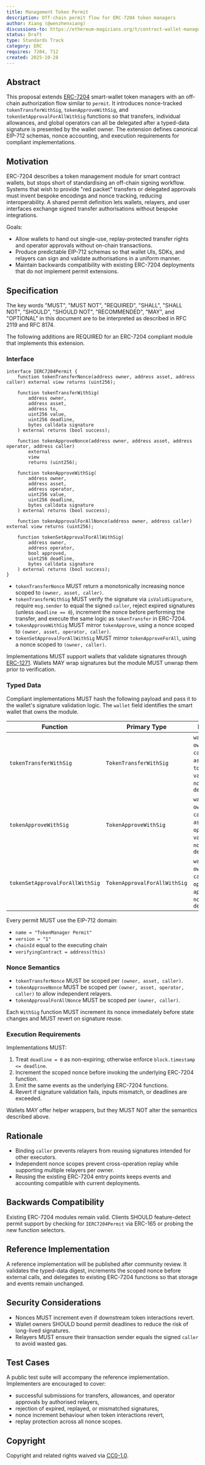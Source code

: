```yaml
---
title: Management Token Permit
description: Off-chain permit flow for ERC-7204 token managers
author: Xiang (@wenzhenxiang)
discussions-to: https://ethereum-magicians.org/t/contract-wallet-management-token-permit-extensions/25985
status: Draft
type: Standards Track
category: ERC
requires: 7204, 712
created: 2025-10-28
---
```


## Abstract

This proposal extends [ERC-7204](https://eips.ethereum.org/ERCS/erc-7204) smart-wallet token managers with an off-chain authorization flow similar to `permit`. It introduces nonce-tracked `tokenTransferWithSig`, `tokenApproveWithSig`, and `tokenSetApprovalForAllWithSig` functions so that transfers, individual allowances, and global operators can all be delegated after a typed-data signature is presented by the wallet owner. The extension defines canonical EIP-712 schemas, nonce accounting, and execution requirements for compliant implementations.

## Motivation

ERC-7204 describes a token management module for smart contract wallets, but stops short of standardising an off-chain signing workflow. Systems that wish to provide "red packet" transfers or delegated approvals must invent bespoke encodings and nonce tracking, reducing interoperability. A shared permit definition lets wallets, relayers, and user interfaces exchange signed transfer authorisations without bespoke integrations.

Goals:

- Allow wallets to hand out single-use, replay-protected transfer rights and operator approvals without on-chain transactions.
- Produce predictable EIP-712 schemas so that wallet UIs, SDKs, and relayers can sign and validate authorisations in a uniform manner.
- Maintain backwards compatibility with existing ERC-7204 deployments that do not implement permit extensions.

## Specification

The key words "MUST", "MUST NOT", "REQUIRED", "SHALL", "SHALL NOT", "SHOULD", "SHOULD NOT", "RECOMMENDED", "MAY", and "OPTIONAL" in this document are to be interpreted as described in RFC 2119 and RFC 8174.

The following additions are REQUIRED for an ERC-7204 compliant module that implements this extension.

### Interface

```solidity
interface IERC7204Permit {
    function tokenTransferNonce(address owner, address asset, address caller) external view returns (uint256);

    function tokenTransferWithSig(
        address owner,
        address asset,
        address to,
        uint256 value,
        uint256 deadline,
        bytes calldata signature
    ) external returns (bool success);

    function tokenApproveNonce(address owner, address asset, address operator, address caller)
        external
        view
        returns (uint256);

    function tokenApproveWithSig(
        address owner,
        address asset,
        address operator,
        uint256 value,
        uint256 deadline,
        bytes calldata signature
    ) external returns (bool success);

    function tokenApprovalForAllNonce(address owner, address caller) external view returns (uint256);

    function tokenSetApprovalForAllWithSig(
        address owner,
        address operator,
        bool approved,
        uint256 deadline,
        bytes calldata signature
    ) external returns (bool success);
}
```

- `tokenTransferNonce` MUST return a monotonically increasing nonce scoped to `(owner, asset, caller)`.
- `tokenTransferWithSig` MUST verify the signature via `isValidSignature`, require `msg.sender` to equal the signed `caller`, reject expired signatures (unless `deadline == 0`), increment the nonce before performing the transfer, and execute the same logic as `tokenTransfer` in ERC-7204.
- `tokenApproveWithSig` MUST mirror `tokenApprove`, using a nonce scoped to `(owner, asset, operator, caller)`.
- `tokenSetApprovalForAllWithSig` MUST mirror `tokenApproveForAll`, using a nonce scoped to `(owner, caller)`.

Implementations MUST support wallets that validate signatures through [ERC-1271](https://eips.ethereum.org/EIPS/eip-1271). Wallets MAY wrap signatures but the module MUST unwrap them prior to verification.

### Typed Data

Compliant implementations MUST hash the following payload and pass it to the wallet's signature validation logic. The `wallet` field identifies the smart wallet that owns the module. 

| Function | Primary Type | Fields |
|----------|--------------|--------|
| `tokenTransferWithSig` | `TokenTransferWithSig` | `wallet`, `owner`, `caller`, `asset`, `to`, `value`, `nonce`, `deadline` |
| `tokenApproveWithSig` | `TokenApproveWithSig` | `wallet`, `owner`, `caller`, `asset`, `operator`, `value`, `nonce`, `deadline` |
| `tokenSetApprovalForAllWithSig` | `TokenApprovalForAllWithSig` | `wallet`, `owner`, `caller`, `operator`, `approved`, `nonce`, `deadline` |

Every permit MUST use the EIP-712 domain:

- `name = "TokenManager Permit"`
- `version = "1"`
- `chainId` equal to the executing chain
- `verifyingContract = address(this)`

### Nonce Semantics

- `tokenTransferNonce` MUST be scoped per `(owner, asset, caller)`.
- `tokenApproveNonce` MUST be scoped per `(owner, asset, operator, caller)` to allow independent relayers.
- `tokenApprovalForAllNonce` MUST be scoped per `(owner, caller)`.

Each `WithSig` function MUST increment its nonce immediately before state changes and MUST revert on signature reuse.

### Execution Requirements

Implementations MUST:

1. Treat `deadline = 0` as non-expiring; otherwise enforce `block.timestamp <= deadline`.
2. Increment the scoped nonce before invoking the underlying ERC-7204 function.
3. Emit the same events as the underlying ERC-7204 functions.
4. Revert if signature validation fails, inputs mismatch, or deadlines are exceeded.

Wallets MAY offer helper wrappers, but they MUST NOT alter the semantics described above.

## Rationale

- Binding `caller` prevents relayers from reusing signatures intended for other executors.
- Independent nonce scopes prevent cross-operation replay while supporting multiple relayers per owner.
- Reusing the existing ERC-7204 entry points keeps events and accounting compatible with current deployments.

## Backwards Compatibility

Existing ERC-7204 modules remain valid. Clients SHOULD feature-detect permit support by checking for `IERC7204Permit` via ERC-165 or probing the new function selectors.

## Reference Implementation

A reference implementation will be published after community review. It validates the typed-data digest, increments the scoped nonce before external calls, and delegates to existing ERC-7204 functions so that storage and events remain unchanged.

## Security Considerations

- Nonces MUST increment even if downstream token interactions revert.
- Wallet owners SHOULD bound permit deadlines to reduce the risk of long-lived signatures.
- Relayers MUST ensure their transaction sender equals the signed `caller` to avoid wasted gas.

## Test Cases

A public test suite will accompany the reference implementation. Implementers are encouraged to cover:

- successful submissions for transfers, allowances, and operator approvals by authorised relayers,
- rejection of expired, replayed, or mismatched signatures,
- nonce increment behaviour when token interactions revert,
- replay protection across all nonce scopes.

## Copyright

Copyright and related rights waived via [CC0-1.0](https://creativecommons.org/publicdomain/zero/1.0/).
